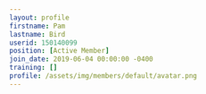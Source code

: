 ```yaml
---
layout: profile
firstname: Pam
lastname: Bird
userid: 150140099
position: [Active Member]
join_date: 2019-06-04 00:00:00 -0400
training: []
profile: /assets/img/members/default/avatar.png
---
```

